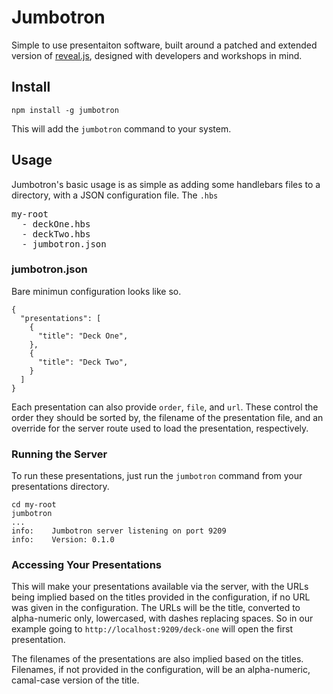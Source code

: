 # Jumbotron
Simple to use presentaiton software, built around a patched and extended version of [reveal.js](https://github.com/hakimel/reveal.js), designed with developers and workshops in mind.

## Install

    npm install -g jumbotron

This will add the `jumbotron` command to your system.

## Usage

Jumbotron's basic usage is as simple as adding some handlebars files to a directory, with a JSON configuration file. The `.hbs`

<pre>
my-root
  - deckOne.hbs
  - deckTwo.hbs
  - jumbotron.json
</pre>

### jumbotron.json

Bare minimun configuration looks like so.

    {
      "presentations": [
        {
          "title": "Deck One",
        },
        {
          "title": "Deck Two",
        }
      ]
    }

Each presentation can also provide `order`, `file`, and `url`. These control the order they should be sorted by, the filename of the presentation file, and an override for the server route used to load the presentation, respectively.

### Running the Server


To run these presentations, just run the `jumbotron` command from your presentations directory.

    cd my-root
    jumbotron
    ...
    info:    Jumbotron server listening on port 9209
    info:    Version: 0.1.0

### Accessing Your Presentations

This will make your presentations available via the server, with the URLs being implied based on the titles provided in the configuration, if no URL was given in the configuration. The URLs will be the title, converted to alpha-numeric only, lowercased, with dashes replacing spaces. So in our example going to `http://localhost:9209/deck-one` will open the first presentation.

The filenames of the presentations are also implied based on the titles. Filenames, if not provided in the configuration, will be an alpha-numeric, camal-case version of the title.
